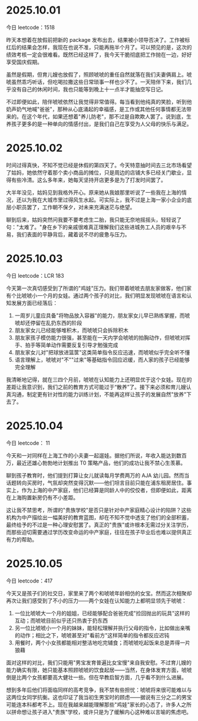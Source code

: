 # 2025.10.01

今日 leetcode：1518

昨天本想着在放假前把新的 package 发布出去，结果被小领导否决了。工作被标红后的结果会怎样，我现在也说不准，只能再拖半个月了。可以预见的是，这次的绩效考核一定会很难看。既然已经这样了，我今天干脆彻底把工作抛在一边，好好享受国庆假期。

虽然是假期，但育儿嫂也放假了，照顾唬唬的重任自然就落在我们夫妻俩肩上。唬唬虽然乖巧听话，但吃喝拉撒这些日常琐事一样也少不了。一天陪伴下来，我们几乎没有自己的休闲时间，我也只能等到晚上十一点半才能抽空写日记。

不过即便如此，陪伴唬唬依然让我觉得非常值得。每当看到他纯真的笑脸，听到他奶声奶气地喊"爸爸"，那种从心底涌起的幸福感，是工作或其他任何事情都无法带来的。在这个年代，如果还想着"养儿防老"，那不过是自欺欺人罢了。说到底，生养孩子更多的是一种单向的情感付出，是我们自己在享受为人父母的快乐与满足。

# 2025.10.02

时间过得真快，不知不觉已经是休假的第四天了。今天特意抽时间去三北市场看望了姑妈，她依然守着那个卖小商品的摊位，只是周边的店铺大多已经关门歇业，显得有些冷清。这么多年来，她每天坚持开店更多是为了打发时间罢了。

大半年没见，姑妈见到我格外开心。原来她从我娘那里听说了一些我在上海的情况，还以为我在大城市里过得风生水起。可实际上，我不过是上海一家小企业的底层小职员罢了，工作朝不保夕，对未来充满迷茫与绝望。

聊到后来，姑妈突然问我要不要考虑生二胎，我只能无奈地摇摇头，轻轻说了句："太难了。"身在乡下的亲戚很难真正理解我们这些进城务工人员的艰辛与不易，我们表面的平静背后，藏着说不尽的疲惫与压力。

# 2025.10.03

今日 leetcode：LCR 183

今天第一次真切感受到了所谓的"鸡娃"压力。我们带着唬唬去朋友家做客，他们家有个比唬唬小一个月的女娃。通过两个孩子的对比，我们明显发现唬唬在语言和认知发展方面已经落后：

1. 一周岁儿童应具备"将物品放入容器"的能力，朋友家女儿早已熟练掌握，而唬唬却还停留在乱扔东西的阶段
2. 朋友家女儿已经能够堆积木，而唬唬只会拆除积木
3. 朋友家孩子模仿能力很强，甚至能在一天内学会唬唬的拍胸动作，但唬唬对挥手、拍手等简单动作需要反复引导才勉强完成
4. 朋友家女儿对"把球放进篮筐"这类简单指令反应迅速，而唬唬似乎完全听不懂
5. 语言理解上，唬唬对"不""过来"等基础指令回应迟缓，而人家的孩子已经能够完全理解

我清晰地记得，就在三四个月前，唬唬在认知能力上还明显优于这个女娃。现在的差距让我意识到，我们之前的教育方式可能过于“散养”了。接下来必须和育儿嫂认真沟通，制定更有针对性的能力训练计划，不能再这样让孩子的发展自然"放养"下去了。

# 2025.10.04

今日 leetcode： 11

今天和一对同样在上海工作的小夫妻一起遛娃。据他们所说，年收入能达到数百万，最近还雄心勃勃地计划推出 T0 策略产品，他们的成功让我不禁心生羡慕。

聊到孩子教育时，他们提到打算让女儿就读每月学费两万的 AJA 幼儿园。然而当话题转向买房时，气氛却突然变得沉默——他们坦言目前只能在浦东租房居住。事实上，作为上海的中产家庭，他们已经算是同龄人中的佼佼者，但即便如此，距离在上海购置新房仍有不小差距。

这让我不禁思考，所谓的"贵族学校"是否只是针对中产家庭精心设计的陷阱？这些机构为中产描绘出一幅美好的教育蓝图，却在不知不觉中透支了他们的全部积蓄，最终给予的不过是一种心理安慰罢了。真正的"贵族"或许根本无需过分关注学历，而那些迫切需要通过学历改变命运的中产家庭，往往在孩子毕业后也难以提供真正有力的帮助。


# 2025.10.05

今日 leetcode：417

今天又是孩子们的社交日，家里来了两个和唬唬年龄相仿的女宝。然而这次相聚却再次让我们感受到了不小的压力——两个女娃在认知能力上都明显领先于唬唬：

1. 一位比唬唬大一个月的姐姐，已经能够配合爸爸完成"捡回抛出的玩具"这样的互动；而唬唬目前似乎还只热衷于扔东西
2. 另一位比唬唬小一个月的妹妹，能轻松理解并执行父母的指令，比如做出亲嘴的动作；相比之下，唬唬甚至对"看前方"这样简单的指令都反应迟钝
3. 用餐时，两个小女孩都能相对整洁地吃完辅食；而唬唬吃起饭来总是弄得一片狼藉

面对这样的对比，我们只能用"男宝发育普遍比女宝慢"来自我安慰。不过育儿嫂的能力确实有限，她只能基本照顾唬唬的饮食起居——当然，在身体发育方面，唬唬倒是比两个女孩都要高大健壮一些。但在早教启智方面，几乎看不到什么进展。

想到多年后他们将面临同样的高考竞争，我不禁有些担忧：唬唬将来很可能难以与这两位女同学抗衡。这也印证了我当初生男宝时的顾虑——据说有三分之二的男宝可能连本科都考不上。现在我越来越能理解那些"鸡娃"家长的心态了，许多人之所以拼命想让孩子进入"贵族"学校，或许只是为了缓解内心这种难以言喻的焦虑吧。